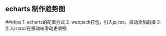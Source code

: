 ## echarts 制作趋势图

###tips
    1. echarts的配置方式
    2. webpack打包，引入js,css。自动添加前缀
    3. 引入iscroll在移动端滑动更顺畅